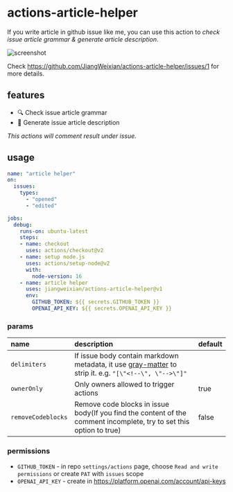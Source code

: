 # actions-article-helper

If you write article in github issue like me, you can use this action to *check issue article grammar & generate article description*.

![screenshot](https://pbs.twimg.com/media/Foxfv3GagAAHChH?format=jpg&name=medium)

Check https://github.com/JiangWeixian/actions-article-helper/issues/1 for more details.

## features

- 🔍 Check issue article grammar
- 📝 Generate issue article description

*This actions will comment result under issue.*

## usage

```yaml
name: "article helper"
on:
  issues:
    types:
      - "opened"
      - "edited"

jobs:
  debug:
    runs-on: ubuntu-latest
    steps:
    - name: checkout
      uses: actions/checkout@v2
    - name: setup node.js
      uses: actions/setup-node@v2
      with:
        node-version: 16
    - name: article helper
      uses: jiangweixian/actions-article-helper@v1
      env:
        GITHUB_TOKEN: ${{ secrets.GITHUB_TOKEN }}
        OPENAI_API_KEY: ${{ secrets.OPENAI_API_KEY }}

```

### params

|name|description|default|
|:---|:---|:---|
|`delimiters`|If issue body contain markdown metadata, it use [gray-matter](https://www.npmjs.com/package/gray-matter) to strip it. e.g. `"[\"<!--\", \"-->\"]"` ||
|`ownerOnly`|Only owners allowed to trigger actions|true|
|`removeCodeblocks`|Remove code blocks in issue body(If you find the content of the comment incomplete, try to set this option to true)|false|

### permissions

- `GITHUB_TOKEN` - in repo `settings/actions` page, choose `Read and write permissions` or create `PAT` with `issues` scope
- `OPENAI_API_KEY` - create in https://platform.openai.com/account/api-keys